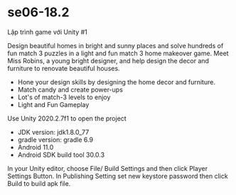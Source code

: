 # se06-18.2
Lập trình game với Unity #1

Design beautiful homes in bright and sunny places and solve 
hundreds of fun match 3 puzzles in a light and fun match 3 home 
makeover game.
Meet Miss Robins, a young bright designer, and help design the 
decor and furniture to renovate beautiful houses.
- Hone your design skills by designing the home decor and 
furniture.
- Match candy and create power-ups
- Lot's of match-3 levels to enjoy
- Light and Fun Gameplay

Use Unity 2020.2.7f1 to open the project
- JDK version: jdk1.8.0_77
- gradle version: gradle 6.9
- Android 11.0 
- Android SDK build tool 30.0.3

In your Unity editor, choose File/ Build Settings and then click 
Player Settings Button. In Publishing Setting set new keystore password then click Build to build apk file.


